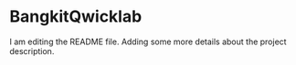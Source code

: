 # BangkitQwicklab
I am editing the README file. Adding some more details about the project description.
